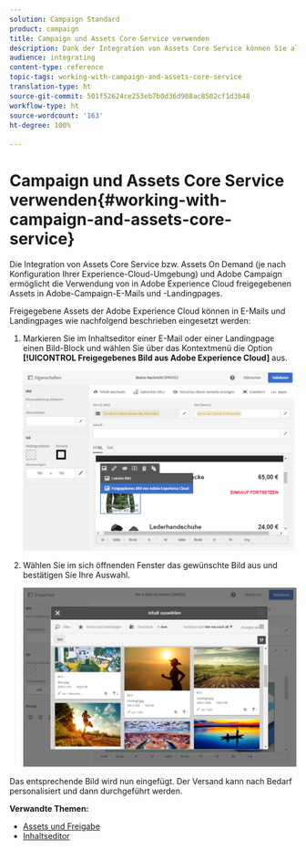 ```yaml
---
solution: Campaign Standard
product: campaign
title: Campaign und Assets Core Service verwenden
description: Dank der Integration von Assets Core Service können Sie alle innerhalb von Adobe Experience Cloud geteilten Ressourcen in Ihren Nachrichten und Landingpages in Adobe Campaign verwenden.
audience: integrating
content-type: reference
topic-tags: working-with-campaign-and-assets-core-service
translation-type: ht
source-git-commit: 501f52624ce253eb7b0d36d908ac8502cf1d3b48
workflow-type: ht
source-wordcount: '163'
ht-degree: 100%

---
```



# Campaign und Assets Core Service verwenden{#working-with-campaign-and-assets-core-service}

Die Integration von Assets Core Service bzw. Assets On Demand (je nach Konfiguration Ihrer Experience-Cloud-Umgebung) und Adobe Campaign ermöglicht die Verwendung von in Adobe Experience Cloud freigegebenen Assets in Adobe-Campaign-E-Mails und -Landingpages.

Freigegebene Assets der Adobe Experience Cloud können in E-Mails und Landingpages wie nachfolgend beschrieben eingesetzt werden:

1. Markieren Sie im Inhaltseditor einer E-Mail oder einer Landingpage einen Bild-Block und wählen Sie über das Kontextmenü die Option **[!UICONTROL Freigegebenes Bild aus Adobe Experience Cloud]** aus.

   ![](assets/dam_insert_image_dce.png)

1. Wählen Sie im sich öffnenden Fenster das gewünschte Bild aus und bestätigen Sie Ihre Auswahl.

   ![](assets/dam_shared_image_selection.png)

Das entsprechende Bild wird nun eingefügt. Der Versand kann nach Bedarf personalisiert und dann durchgeführt werden.

**Verwandte Themen:**

* [Assets und Freigabe](https://docs.adobe.com/content/help/de-DE/core-services/interface/assets/experience-cloud-assets.html)
* [Inhaltseditor](../../designing/using/personalization.md#example-email-personalization)

